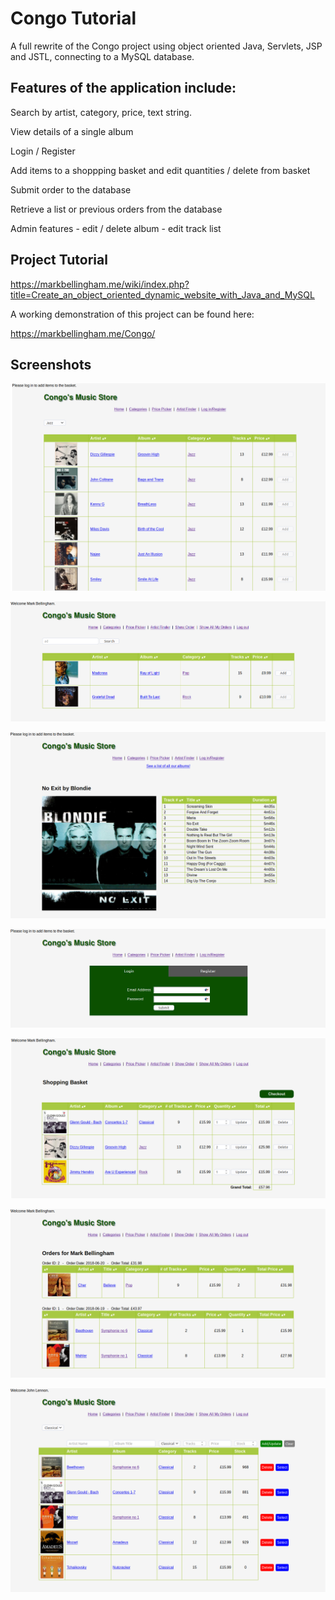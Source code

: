 # Congo Tutorial

A full rewrite of the Congo project using object oriented Java, Servlets, JSP and JSTL, connecting to a MySQL database.

## Features of the application include:
Search by artist, category, price, text string. 

View details of a single album

Login / Register

Add items to a shoppping basket and edit quantities / delete from basket

Submit order to the database

Retrieve a list or previous orders from the database

Admin features - edit / delete album - edit track list

## Project Tutorial

https://markbellingham.me/wiki/index.php?title=Create_an_object_oriented_dynamic_website_with_Java_and_MySQL

A working demonstration of this project can be found here:

https://markbellingham.me/Congo/

## Screenshots

![Search by category](/Screenshots/search-by-category.png "Search by category")

![Search by keyword](/Screenshots/search-by-keyword.png "Search by keyword")

![Single Album View](/Screenshots/single-album-view.png "Single Album")

![Login / Register](/Screenshots/login-register.png "Login / Register")

![Shopping Basket](/Screenshots/shopping-basket.png "Shopping Basket")

![Order History](/Screenshots/order-history.png "Order History")

![Admin Controls](/Screenshots/admin-controls.png "Admin Controls")
